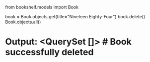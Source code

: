 from bookshelf.models import Book

book = Book.objects.get(title="Nineteen Eighty-Four")
book.delete()
Book.objects.all()

# Output: <QuerySet []> # Book successfully deleted
